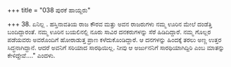 +++
title = "038 ಪುರಕೆ ಹಾಯ್ದರು"

+++
38. ಏನಿಲ್ಲ . ಹಸ್ತಿನಾವತಿಯ ರಾಜ ಕೌರವ ಮತ್ತು ಅವನ ರಾಜರುಗಳು ನಮ್ಮ ಊರಿನ ಮೇಲೆ ದಂಡೆತ್ತಿ ಬಂದಿದ್ದಾರಂತೆ. ನಮ್ಮ ಊರಿನ ಬಯಲಿನಲ್ಲಿ ನೂರು ಸಾವಿರ ದನಕರುಗಳನ್ನು ಸೆರೆ ಹಿಡಿದಿದ್ದಾರೆ. ನಮ್ಮ ಗೊಲ್ಲರ ಪಡೆಯವರು ಅವರೊಂದಿಗೆ ಹೋರಾಡುತ್ತ ಪ್ರಾಣ ಕಳೆದುಕೊಂಡಿದ್ದಾರೆ. ಆ ದನಗಳನ್ನು ಹಿಂದಕ್ಕೆ ತರಲು ಅಣ್ಣ ಉತ್ತರ ಸಿದ್ಧನಾಗಿದ್ದಾನೆ. ಆದರೆ ಅವನಿಗೆ ಸರಿಯಾದ ಸಾರಥಿಯಿಲ್ಲ. ನೀವು ಆ ಅರ್ಜುನನಿಗೆ ಸಾರಥಿಯಾಗಿದ್ದಿರಿ ಎಂಬ ಮಾತನ್ನು ಕೇಳಿದ್ದೇವೆ...." ಎಂದಳು.